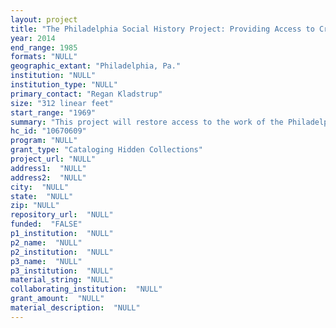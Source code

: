 ```yaml
--- 
layout: project 
title: "The Philadelphia Social History Project: Providing Access to Critical Datasets and Data Analyses"
year: 2014
end_range: 1985
formats: "NULL"
geographic_extant: "Philadelphia, Pa."
institution: "NULL"
institution_type: "NULL"
primary_contact: "Regan Kladstrup"
size: "312 linear feet"
start_range: "1969"
summary: "This project will restore access to the work of the Philadelphia Social History Project (PSHP) by processing the PSHP records (including dataset documentation and codebooks, publications and maps) and the papers of the Project's founder, Theodore Hershberg. Data dictionaries and computer processing instructions hidden within the archive are critical to deciphering much of PSHP's output about social conditions in 19th-century Philadelphia. PSHP data held at other institutions remains, literally, unintelligible without access to these documents. At the completion of this project, finding aids enhanced with geospatial coordinates and with a network of links will allow scholars to connect and reuse PSHP data held at Penn and other institutions."
hc_id: "10670609"
program: "NULL"
grant_type: "Cataloging Hidden Collections"
project_url: "NULL"
address1:  "NULL"
address2:  "NULL"
city:  "NULL"
state:  "NULL"
zip: "NULL"
repository_url:  "NULL"
funded:  "FALSE"
p1_institution:  "NULL"
p2_name:  "NULL"
p2_institution:  "NULL"
p3_name:  "NULL"
p3_institution:  "NULL"
material_string: "NULL"
collaborating_institution:  "NULL"
grant_amount:  "NULL"
material_description:  "NULL"
---
```

